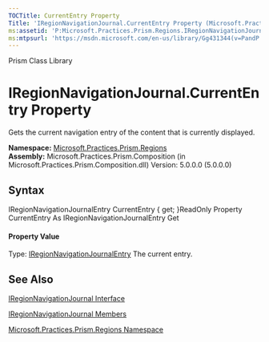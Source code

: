 ```yaml
---
TOCTitle: CurrentEntry Property
Title: 'IRegionNavigationJournal.CurrentEntry Property (Microsoft.Practices.Prism.Regions)'
ms:assetid: 'P:Microsoft.Practices.Prism.Regions.IRegionNavigationJournal.CurrentEntry'
ms:mtpsurl: 'https://msdn.microsoft.com/en-us/library/Gg431344(v=PandP.50)'
---
```


Prism Class Library

IRegionNavigationJournal.CurrentEntry Property
==================================================

Gets the current navigation entry of the content that is currently displayed.

**Namespace:** [Microsoft.Practices.Prism.Regions](https://msdn.microsoft.com/n:microsoft.practices.prism.regions)
**Assembly:** Microsoft.Practices.Prism.Composition (in Microsoft.Practices.Prism.Composition.dll) Version: 5.0.0.0 (5.0.0.0)

## Syntax


<span id="syntaxToggle"></span>IRegionNavigationJournalEntry CurrentEntry { get; }ReadOnly Property CurrentEntry As IRegionNavigationJournalEntry Get
#### Property Value

Type: [IRegionNavigationJournalEntry](https://msdn.microsoft.com/t:microsoft.practices.prism.regions.iregionnavigationjournalentry)
The current entry.

See Also
--------


[IRegionNavigationJournal Interface](https://msdn.microsoft.com/t:microsoft.practices.prism.regions.iregionnavigationjournal)

[IRegionNavigationJournal Members](https://msdn.microsoft.com/allmembers.t:microsoft.practices.prism.regions.iregionnavigationjournal)

[Microsoft.Practices.Prism.Regions Namespace](https://msdn.microsoft.com/n:microsoft.practices.prism.regions)
